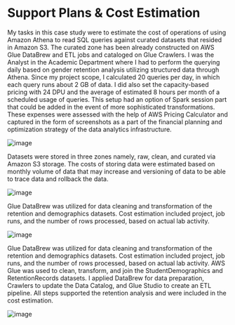 # Support Plans & Cost Estimation

My tasks in this case study were to estimate the cost of operations of using Amazon Athena to read SQL queries against curated datasets that resided in Amazon S3. The curated zone has been already constructed on AWS Glue DataBrew and ETL jobs and cataloged on Glue Crawlers. I was the Analyst in the Academic Department where I had to perform the querying daily based on gender retention analysis utilizing structured data through Athena. Since my project scope, I calculated 20 queries per day, in which each query runs about 2 GB of data. I did also set the capacity-based pricing with 24 DPU and the average of estimated 8 hours per month of a scheduled usage of queries. This setup had an option of Spark session part that could be added in the event of more sophisticated transformations. These expenses were assessed with the help of AWS Pricing Calculator and captured in the form of screenshots as a part of the financial planning and optimization strategy of the data analytics infrastructure.


![image](https://github.com/user-attachments/assets/0bd77b82-ee34-42ba-94b9-db46b6e2f98c)

Datasets were stored in three zones namely, raw, clean, and curated via Amazon S3 storage. The costs of storing data were estimated based on monthly volume of data that may increase and versioning of data to be able to trace data and rollback the data.


![image](https://github.com/user-attachments/assets/f82a0f4f-dd37-42aa-9d45-9e27fbf11f7d)

Glue DataBrew was utilized for data cleaning and transformation of the retention and demographics datasets. Cost estimation included project, job runs, and the number of rows processed, based on actual lab activity.

![image](https://github.com/user-attachments/assets/fac496ed-a3ad-4730-9b51-eb570813da69)

Glue DataBrew was utilized for data cleaning and transformation of the retention and demographics datasets. Cost estimation included project, job runs, and the number of rows processed, based on actual lab activity.
AWS Glue was used to clean, transform, and join the StudentDemographics and RetentionRecords datasets. I applied DataBrew for data preparation, Crawlers to update the Data Catalog, and Glue Studio to create an ETL pipeline. All steps supported the retention analysis and were included in the cost estimation.

![image](https://github.com/user-attachments/assets/9874ae7e-3ef6-4f84-ad5e-10a2ce55de59)





